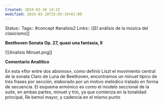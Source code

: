 ```yaml
---
Created: 2024-03-10 14:22
modified: 2024-03-10T15:05:10+01:00
---
```

Status:: 
Tags:: #concept #analisis2 
Links:: [[El análisis de la música del clasicismo]]

**Beethoven Sonata Op. 27, quasi una fantasia, II**

![[Analisis Minuet.png]]



**Comentario Analitico**

En esta «flor entre dos abismos», como definió Liszt el movimiento central de la sonata Claro de Luna de Beethoven, encontramos un minuet típico de tres frases por sección, elaborado por un motivo melódico tratado en forma de secuencia. El esquema armónico es como el modelo seccional de la suite, en ambas partes, minuet y trío, ya que comienza en la tonalidad principal, Re bemol mayor, y cadencia en el mismo punto